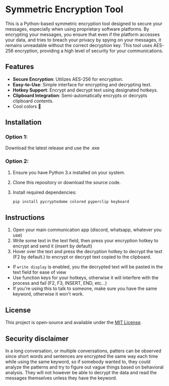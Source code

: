 # Symmetric Encryption Tool

This is a Python-based symmetric encryption tool designed to secure your messages, especially when using proprietary software platforms. By encrypting your messages, you ensure that even if the platform accesses your data, and tries to breach your privacy by spying on your messages, it remains unreadable without the correct decryption key. This tool uses AES-256 encryption, providing a high level of security for your communications.

## Features

- **Secure Encryption**: Utilizes AES-256 for encryption.
- **Easy-to-Use**: Simple interface for encrypting and decrypting text.
- **Hotkey Support**: Encrypt and decrypt text using designated hotkeys.
- **Clipboard Integration**: Semi-automatically encrypts or decrypts clipboard contents.
- Cool colors 🥳

## Installation

### Option 1:
Download the latest release and use the .exe

### Option 2:
1. Ensure you have Python 3.x installed on your system.
2. Clone this repository or download the source code.
3. Install required dependencies:

    ```bash
    pip install pycryptodome colored pyperclip keyboard
    ```

## Instructions

1. Open your main communication app (discord, whatsapp, whatever you use)
2. Write some text in the text field, then press your encryption hotkey to encrypt and send it (insert by default)
3. Hover over the text and press the decryption hotkey to decrypt the text (F2 by default.)
to encrypt or decrypt text copied to the clipboard.

- If `write display` is enabled, you the decrypted text will be pasted in the text field for ease of view
- Use function keys for your hotkeys, otherwise it will interfere with the process and fail (F2, F3, INSERT, END, etc...)
- If you're using this to talk to someone, make sure you have the same keyword, otherwise it won't work.

## License

This project is open-source and available under the [MIT License](LICENSE).

## Security disclaimer

In a long conversation, or multiple conversations, patters can be observed since short words and sentences are encrypted the same way each time while using the same keyword, so if somebody wanted to, they could analyze the patterns and try to figure out vague things based on behavioral analysis. They will not however be able to decrypt the data and read the messages themselves unless they have the keyword.
